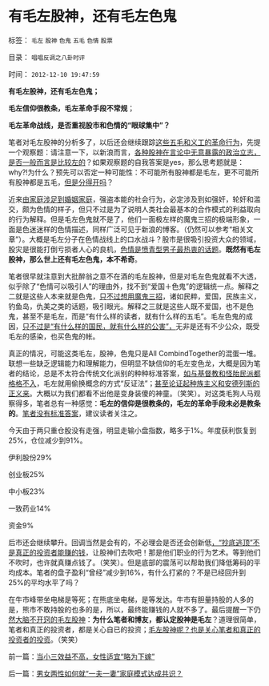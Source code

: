 # 有毛左股神，还有毛左色鬼

标签： `毛左` `股神` `色鬼` `五毛` `色情` `股票` 

目录： `唱唱反调之八卦时评`

时间： `2012-12-10 19:47:59`

**有毛左股神，还有毛左色鬼；**

**毛左信仰很教条，毛左革命手段不常规**；

**毛左革命战线，是否重视股市和色情的“眼球集中”？**

笔者对毛左股神的分析多了，以后还会继续跟踪[这些五毛和义工的革命行为](../../../2009/8/24/五毛凶猛谁敢为市场公平说话？.md)，先提一个观察题：请注意一下，以新浪而言，[各种股神在言论中无意暴露的政治立志，是否一般而言是比较左的](../../../2012/12/7/公知型和麻醉型愚民，“乌有毛左股神化”和“民主派不近疱厨”.md)？如果观察题的自我答案是yes，那么思考题就是：why?!为什么？预先可以否定一种可能性：不可能所有股神都是毛左，更不可能所有股神都是五毛，[但是分得开吗](../../../2011/12/28/防左，防贼，防股神.md)？

近来[由家庭涉足到婚姻家庭](../../../2012/12/9/家庭是合作的结果，马上得天下，也不能天天打老婆；.md)，强盗本能的社会行为，必定涉及到如强奸，轮奸和滥交，颇为色情的样子，但只不过是为了说明人类社会最基本的合作模式的利益取向的行为解释。但是毛左色鬼就不是了，他们一面极左样的魔鬼三招的极端形象，一面是色迷迷样的色情描述，同样广泛可见于新浪的博客。（仍然可以参考“相关文章”）。大概是毛左分子在色情战线上的口水战斗？股市是很吸引投资大众的领域，股灾是很能打倒亏损者人心的良机，[色情是愤青型男子最热衷的话题](../../../2012/9/22/义和团的五四精神残害的恐怕只能是同胞.md)。**既然有毛左股神，那么世上还有毛左色鬼，本不希奇**。

笔者很早就注意到大批醉翁之意不在酒的毛左股神，但是对毛左色鬼就看不大透，似乎除了“色情可以吸引人”的理由外，找不到“爱国＋色鬼”的逻辑统一点。解释之二就是这些人本来就是色鬼，[只不过想用魔鬼三招](../../../2010/3/19/魔鬼三招！中国顶得了几招？.md)，诸如民粹，爱国，民族主义，钓鱼岛，仇美之类的话题，吸引眼光。解释之三就是这些人既不爱国，也不是色鬼，甚至不是毛左，而是“有什么样的读者，就有什么样的五毛”。毛左色鬼的成因，[只不过是“有什么样的国民，就有什么样的公害”，](../../../2010/12/18/有什么样的国民，就有什么样的政府.md)无非是还有不少公众，既受毛左的感染，也买色鬼的帐。

真正的情况，可能这类毛左，股神，色鬼只是All CombindTogether的混蛋一堆。联想一些缺乏逻辑能力和理解能力，但明显不缺信仰的毛左变色龙，大概是因为笔者的结论，总是不太符合传统文化派别的种种标准答案，[如与基督教和怪胎民派都格格不入](../../../2012/2/17/拜上帝教的洋葱头和共产主义传统和保守主义.md)，毛左就用偷换概念的方式“反证法”；[甚至论证起种族主义和安德列斯的正义来](../../../2012/12/3/民主不是感化，法治不是报复；新教挪威人的愚昧.md)。大概以为我们都看不出他是变身装傻的神童。（笑笑）。对这类毛狗人马观察得多，笔者总有一种感觉：**毛左的信仰是很教条的，毛左的革命手段未必是教条的**。[笔者没有标准答案](../../../2012/4/22/个体价值观没有说服他人的义务.md)，建议读者关注之。

今天由于两只重仓股没有走强，明显走输小盘指数，略多于1%。年度获利恢复到25%，仓位减少到91%。

伊利股份29%

创业板25%

中小板23%

一致药业14%

资金9%

后市还会继续攀升。回调当然是会有的，不必理会是否还会创新低[，“抄底逃顶”不是真正的投资者能赚的钱](../../../2008/11/18/趋势投资：听庄家的话，赚庄家的钱.md)，让股神们去吹吧！那是他们职业的行为艺术。等到他们不吹时，也许就真赚点钱了。（笑笑）。但是底部的震荡可以帮助我们降低筹码的平均成本。笔者的盘子盈利“曾经”减少到16%，有什么打紧的？不是已经回升到25%的平均水平了吗？

在牛市峰带坐电梯是等死；在熊底坐电梯，是等发达。牛市有胆量持股的人多的是，熊市不敢持股的也多的是，所以，最终能赚钱的人就不多了。最后提醒一下仍[然大脑不开窍的毛左股神](../../../2011/12/29/股神斗法，比拼隐私斗面子.md)：**为什么笔者和博友，都认定股神是毛左**？道理很简单，笔者和真正的投资者，都是关心自已的投资；[毛左股神呢？也是关心笔者和真正的投资者的投资](../../../2011/12/28/季节性股神现象：算命神棍和股神半仙.md)。（笑笑）



前一篇：[当小三效益不高，女性适宜“略为下嫁”](../../../2012/12/10/当小三效益不高，女性适宜“略为下嫁”.md)

后一篇：[男女两性如何就“一夫一妻”家庭模式达成共识？](../../../2012/12/11/男女两性如何就“一夫一妻”家庭模式达成共识？.md)